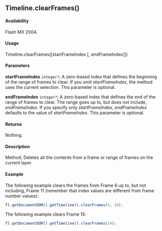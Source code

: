 ## Timeline.clearFrames()

#### Availability

Flash MX 2004.

#### Usage

Timeline.clearFrames([startFrameIndex [, endFrameIndex]])

#### Parameters

**startFrameIndex** `integer?`; A zero-based index that defines the beginning of the range of frames to clear. If you omit
*startFrameIndex*, the method uses the current selection. This parameter is optional.

**endFrameIndex** `integer?`; A zero-based index that defines the end of the range of frames to clear. The range goes up to, but does not include, *endFrameIndex*. If you specify only *startFrameIndex*, *endFrameIndex* defaults to the value of *startFrameIndex*. This parameter is optional.

#### Returns

Nothing.

#### Description

Method; Deletes all the contents from a frame or range of frames on the current layer.

#### Example

The following example clears the frames from Frame 6 up to, but not including, Frame 11 (remember that index values are different from frame number values):

```javascript
fl.getDocumentDOM().getTimeline().clearFrames(5, 10);
```

The following example clears Frame 15:

```javascript
fl.getDocumentDOM().getTimeline().clearFrames(14);
```
